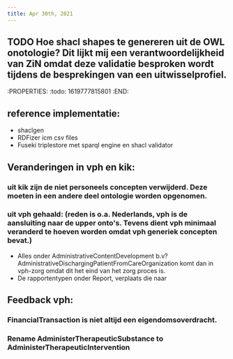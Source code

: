 ```yaml
---
title: Apr 30th, 2021
---
```


## TODO Hoe shacl shapes te genereren uit de OWL onotologie? Dit lijkt mij een verantwoordelijkheid van ZiN omdat deze validatie besproken wordt tijdens de besprekingen van een uitwisselprofiel.
:PROPERTIES:
:todo: 1619777815801
:END:
## reference implementatie:
- shaclgen
- RDFizer icm csv files
- Fuseki triplestore met sparql engine en shacl validator
## Veranderingen in vph en kik:
### uit kik zijn de niet personeels concepten verwijderd. Deze moeten in een andere deel ontologie worden opgenomen.
### uit vph gehaald: (reden is o.a. Nederlands, vph is de aansluiting naar de upper onto's. Tevens dient vph minimaal veranderd te hoeven worden omdat vph generiek concepten bevat.)
- Alles onder AdministrativeContentDevelopment b.v? AdministrativeDischargingPatientFromCareOrganization komt dan in vph-zorg omdat dit het eind van het zorg proces is.
- De rapportentypen onder Report, verplaats die naar
## Feedback vph:
### FinancialTransaction is niet altijd een eigendomsoverdracht.
### Rename AdministerTherapeuticSubstance to AdministerTherapeuticIntervention
###

